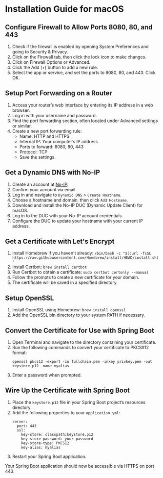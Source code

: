 # Installation Guide for macOS

## Configure Firewall to Allow Ports 8080, 80, and 443

1. Check if the firewall is enabled by opening System Preferences and going to Security & Privacy.
2. Click on the Firewall tab, then click the lock icon to make changes.
3. Click on Firewall Options or Advanced.
4. Click the Add (+) button to add a new rule.
5. Select the app or service, and set the ports to 8080, 80, and 443. Click OK.

## Setup Port Forwarding on a Router

1. Access your router’s web interface by entering its IP address in a web browser.
2. Log in with your username and password.
3. Find the port forwarding section, often located under Advanced settings or similar.
4. Create a new port forwarding rule:
    - Name: HTTP and HTTPS
    - Internal IP: Your computer’s IP address
    - Ports to forward: 8080, 80, 443
    - Protocol: TCP
    - Save the settings.

## Get a Dynamic DNS with No-IP

1. Create an account at [No-IP](https://www.noip.com/).
2. Confirm your account via email.
3. Log in and navigate to `Dynamic DNS` > `Create Hostname`.
4. Choose a hostname and domain, then click `Add Hostname`.
5. Download and install the No-IP DUC (Dynamic Update Client) for macOS.
6. Log in to the DUC with your No-IP account credentials.
7. Configure the DUC to update your hostname with your current IP address.

## Get a Certificate with Let's Encrypt

1. Install Homebrew if you haven't already: `/bin/bash -c "$(curl -fsSL https://raw.githubusercontent.com/Homebrew/install/HEAD/install.sh)"`
2. Install Certbot: `brew install certbot`
3. Run Certbot to obtain a certificate: `sudo certbot certonly --manual`
4. Follow the prompts to create a new certificate for your domain.
5. The certificate will be saved in a specified directory.

## Setup OpenSSL

1. Install OpenSSL using Homebrew: `brew install openssl`
2. Add the OpenSSL bin directory to your system PATH if necessary.

## Convert the Certificate for Use with Spring Boot

1. Open Terminal and navigate to the directory containing your certificate.
2. Run the following commands to convert your certificate to PKCS#12 format:
    ```
    openssl pkcs12 -export -in fullchain.pem -inkey privkey.pem -out keystore.p12 -name myalias
    ```
3. Enter a password when prompted.

## Wire Up the Certificate with Spring Boot

1. Place the `keystore.p12` file in your Spring Boot project’s resources directory.
2. Add the following properties to your `application.yml`:
    ```
    server:
      port: 443
      ssl:
        key-store: classpath:keystore.p12
        key-store-password: your-password
        key-store-type: PKCS12
        key-alias: myalias
    ```
3. Restart your Spring Boot application.

Your Spring Boot application should now be accessible via HTTPS on port 443.